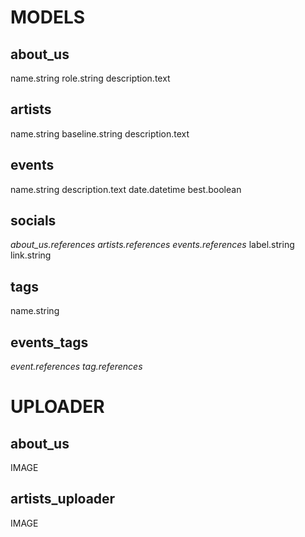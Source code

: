 # MODELS
## about_us
name.string
role.string
description.text

## artists
name.string
baseline.string
description.text

## events
name.string
description.text
date.datetime
best.boolean

## socials
*about_us.references*
*artists.references*
*events.references*
label.string
link.string

## tags
name.string

## events_tags
*event.references*
*tag.references*

# UPLOADER
## about_us
IMAGE

## artists_uploader
IMAGE
